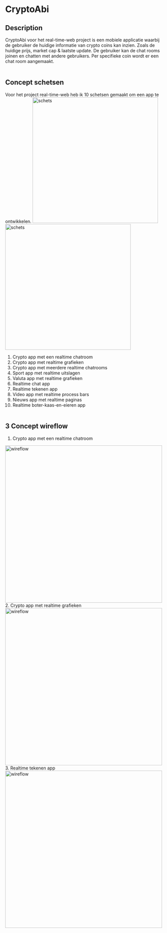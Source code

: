 # CryptoAbi

## Description
CryptoAbi voor het real-time-web project is een mobiele applicatie waarbij de gebruiker de huidige informatie van crypto coins kan inzien. Zoals de huidige prijs, market cap & laatste update. De gebruiker kan de chat rooms joinen en chatten met andere gebruikers. Per specifieke coin wordt er een chat room aangemaakt.
<br/><br/>

## Concept schetsen
Voor het project real-time-web heb ik 10 schetsen gemaakt om een app te ontwikkelen.
<img src="https://i.ibb.co/mSc2kQ9/schetsen1.jpg" alt="schets" width="400px">
<img src="https://i.ibb.co/2sLz5HK/schetsen2.jpg" alt="schets" width="400px">
1. Crypto app met een realtime chatroom
2. Crypto app met realtime grafieken
3. Crypto app met meerdere realtime chatrooms
4. Sport app met realtime uitslagen
5. Valuta app met realtime grafieken
6. Realtime chat app
7. Realtime tekenen app
8. Video app met realtime process bars
9. Nieuws app met realtime paginas
10. Realtime boter-kaas-en-eieren app
<br/><br/>

## 3 Concept wireflow
1. Crypto app met een realtime chatroom
<img src="https://i.ibb.co/M7zw3S9/schetsapp1.png" alt="wireflow" width="500px">
<br/>
2. Crypto app met realtime grafieken
<img src="https://i.ibb.co/T1Qz3CP/schetsapp2.png" alt="wireflow" width="500px">
<br/>
3. Realtime tekenen app
<img src="https://i.ibb.co/tMXQy7r/schetsapp3.png" alt="wireflow" width="500px">
<br/><br/>
